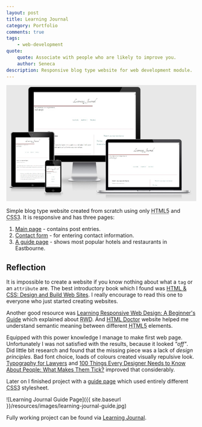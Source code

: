 ```yaml
---
layout: post
title: Learning Journal
category: Portfolio
comments: true
tags:
    - web-development
quote:
    quote: Associate with people who are likely to improve you.
    author: Seneca
description: Responsive blog type website for web development module.
---
```


![Learning Journal Main Page](/resources/images/learning-journal.jpg)

Simple blog type website created from scratch using only <abbr title="Hyper Text Markup Language">HTML5</abbr> and
<abbr title="Cascade Style Sheet">CSS3</abbr>. It is responsive and has three pages:

1. [Main page](http://grrinchas.github.io/learning-journal/index.html) - contains post entries.
2. [Contact form](http://grrinchas.github.io/learning-journal/contact_me.html) - for entering contact information.
3. [A guide page](http://grrinchas.github.io/learning-journal/guide.html) - shows most popular hotels and restaurants in Eastbourne.

## Reflection

It is impossible to create a website if you know nothing about what a `tag` or an `attribute` are. The
best introductory book which I found was <a rel="nofollow" href="http://www.amazon.co.uk/gp/product/1118008189/ref=as_li_tl?ie=UTF8&camp=1634&creative=6738&creativeASIN=1118008189&linkCode=as2&tag=dennisgrinch-21">HTML & CSS: Design and Build Web Sites</a>. I really encourage to read this one to everyone who
just started creating websites.

Another good resource was <a rel="nofollow" href="http://www.amazon.co.uk/gp/product/144936294X/ref=as_li_tl?ie=UTF8&camp=1634&creative=6738&creativeASIN=144936294X&linkCode=as2&tag=dennisgrinch-21">Learning Responsive Web Design: A Beginner's Guide</a> which explained about <abbr title="Responsive Web Design">RWD</abbr>. And [HTML Doctor](http://html5doctor.com/) website helped me understand semantic meaning
between different <abbr title="Hyper Text Markup Language">HTML5</abbr> elements.


Equipped with this power knowledge I manage to make first web page. Unfortunately I was not satisfied with the results,
because it looked _"off"_. Did little bit research and found that the missing piece was a lack of _design principles_.
Bad font choice, loads of colours created visually repulsive look. <a rel="nofollow" href="http://www.amazon.co.uk/gp/product/1598390775/ref=as_li_tl?ie=UTF8&camp=1634&creative=6738&creativeASIN=1598390775&linkCode=as2&tag=dennisgrinch-21">Typography for Lawyers</a> and <a rel="nofollow" href="http://www.amazon.co.uk/gp/product/0321767535/ref=as_li_tl?ie=UTF8&camp=1634&creative=6738&creativeASIN=0321767535&linkCode=as2&tag=dennisgrinch-21">100 Things Every Designer Needs to Know About People: What Makes Them Tick?</a>
improved that considerably.

Later on I finished project with a [guide page](http://grrinchas.github.io/learning-journal/guide.html) which used entirely different <abbr title="Cascade Style Sheet">CSS3</abbr> stylesheet.

![Learning Journal Guide Page]({{ site.baseurl }}/resources/images/learning-journal-guide.jpg)


Fully working project can be found via [Learning Journal](http://grrinchas.github.io/learning-journal/).
